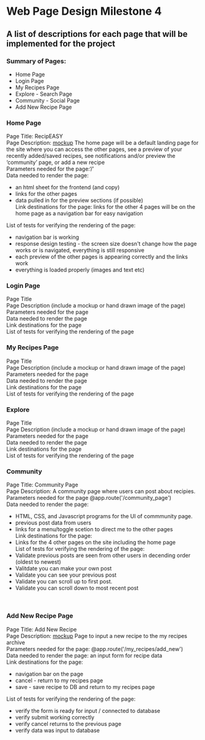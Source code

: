 # Web Page Design Milestone 4
## A list of descriptions for each page that will be implemented for the project

### Summary of Pages:
* Home Page
* Login Page
* My Recipes Page
* Explore - Search Page
* Community - Social Page
* Add New Recipe Page

### Home Page
Page Title: RecipEASY</br>
Page Description: [mockup](web_page_designs/RecipEASY_Home.pdf) The home page will be a default landing page for the site where you can access the other pages, see a preview of your recently added/saved recipes, see notifications and/or preview the ‘community’ page, or add a new recipe</br>
Parameters needed for the page:‘/’</br>
Data needed to render the page: 
* an html sheet for the frontend (and copy)
* links for the other pages
* data pulled in for the preview sections (if possible)</br>
Link destinations for the page: links for the other 4 pages will be on the home page as a navigation bar for easy navigation</br>

List of tests for verifying the rendering of the page:</br>
* navigation bar is working
* response design testing - the screen size doesn't change how the page works or is navigated, everything is still responsive
* each preview of the other pages is appearing correctly and the links work
* everything is loaded properly (images and text etc)

### Login Page
Page Title</br>
Page Description (include a mockup or hand drawn image of the page)</br>
Parameters needed for the page</br>
Data needed to render the page</br>
Link destinations for the page</br>
List of tests for verifying the rendering of the page</br>

### My Recipes Page
Page Title</br>
Page Description (include a mockup or hand drawn image of the page)</br>
Parameters needed for the page</br>
Data needed to render the page</br>
Link destinations for the page</br>
List of tests for verifying the rendering of the page</br>

### Explore
Page Title</br>
Page Description (include a mockup or hand drawn image of the page)</br>
Parameters needed for the page</br>
Data needed to render the page</br>
Link destinations for the page</br>
List of tests for verifying the rendering of the page</br>

### Community
Page Title: Community Page</br>
Page Description: A community page where users can post about recipies.</br>
Parameters needed for the page @app.route('/community_page')</br>
Data needed to render the page:
* HTML, CSS, and Javascript programs for the UI of commmunity page.
* previous post data from users 
* links for a menu/toggle scetion to direct me to the other pages </br>
Link destinations for the page:</br>
* Links for the 4 other pages on the site including the home page</br>
List of tests for verifying the rendering of the page:</br>
* Validate previous posts are seen from other users in decending order (oldest to newest)
* Valitdate you can make your own post
* Validate you can see your previous post
* Validate you can scroll up to first post.
* Validate you can scroll down to most recent post
</br>

### Add New Recipe Page
Page Title: Add New Recipe</br>
Page Description: [mockup](web_page_designs/RecipEASY_addNew.pdf) Page to input a new recipe to the my recipes archive</br>
Parameters needed for the page: @app.route('/my_recipes/add_new')</br>
Data needed to render the page: an input form for recipe data</br>
Link destinations for the page:
* navigation bar on the page
* cancel - return to my recipes page
* save - save recipe to DB and return to my recipes page</br>

List of tests for verifying the rendering of the page:
* verify the form is ready for input / connected to database
* verify submit working correctly
* verify cancel returns to the previous page
* verify data was input to database</br>
